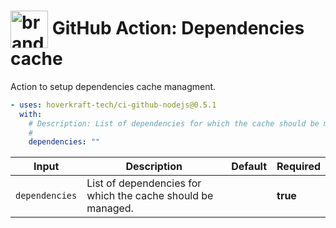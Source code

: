<!-- start title -->

# <img src=".github/ghadocs/branding.svg" width="60px" align="center" alt="branding<icon:archive color:gray-dark>" /> GitHub Action: Dependencies cache

<!-- end title -->
<!-- start description -->

Action to setup dependencies cache managment.

<!-- end description -->
<!-- start contents -->
<!-- end contents -->
<!-- start usage -->

```yaml
- uses: hoverkraft-tech/ci-github-nodejs@0.5.1
  with:
    # Description: List of dependencies for which the cache should be managed.
    #
    dependencies: ""
```

<!-- end usage -->
<!-- start inputs -->

| **Input**                 | **Description**                                             | **Default** | **Required** |
| ------------------------- | ----------------------------------------------------------- | ----------- | ------------ |
| <code>dependencies</code> | List of dependencies for which the cache should be managed. |             | **true**     |

<!-- end inputs -->
<!-- start outputs -->
<!-- end outputs -->
<!-- start [.github/ghadocs/examples/] -->
<!-- end [.github/ghadocs/examples/] -->
